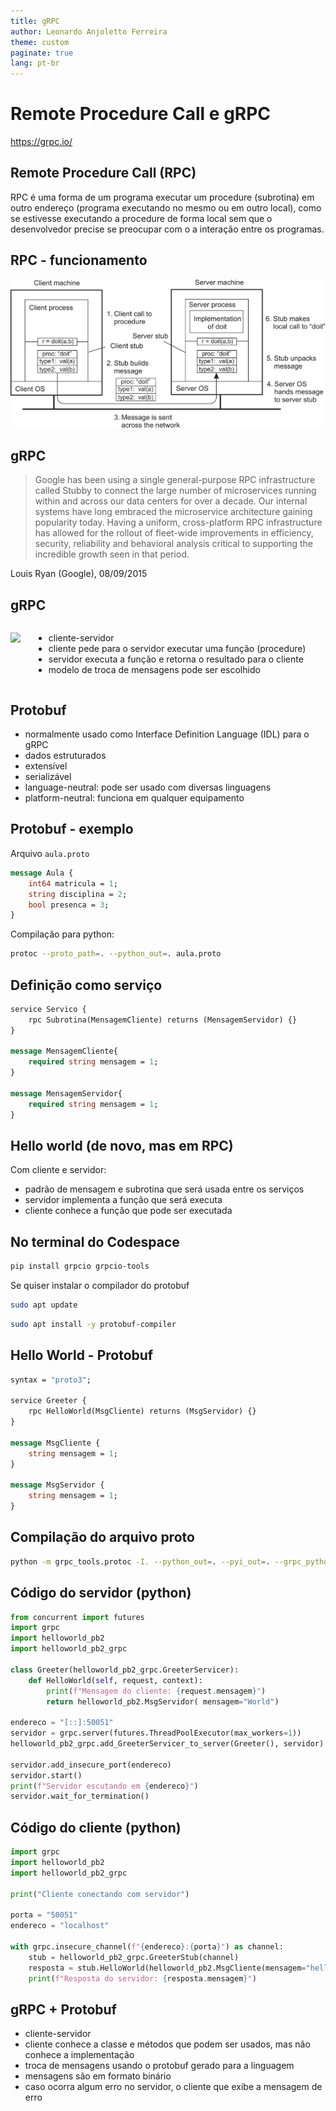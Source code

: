 ```yaml
---
title: gRPC
author: Leonardo Anjoletto Ferreira
theme: custom
paginate: true
lang: pt-br
---
```

<!-- headingDivider: 2 -->

<!--
_header: CC7261 - Sistemas Distribuídos
_footer: Leonardo Anjoletto Ferreira
_paginate: skip
-->

# Remote Procedure Call e gRPC

https://grpc.io/

## Remote Procedure Call (RPC)

RPC é uma forma de um programa executar um procedure (subrotina) em outro endereço (programa executando no mesmo ou em outro local), como se estivesse executando a procedure de forma local sem que o desenvolvedor precise se preocupar com o a interação entre os programas.

## RPC - funcionamento

![h:500px](./figs/04-07.png)


<!--
_footer: Figura retirada do livro base da disciplina
-->

## gRPC

> Google has been using a single general-purpose RPC infrastructure called Stubby to connect the large number of microservices running within and across our data centers for over a decade. Our internal systems have long embraced the microservice architecture gaining popularity today. Having a uniform, cross-platform RPC infrastructure has allowed for the rollout of fleet-wide improvements in efficiency, security, reliability and behavioral analysis critical to supporting the incredible growth seen in that period.

Louis Ryan (Google), 08/09/2015

## gRPC

<div class="columns">
<div>

![](https://grpc.io/img/landing-2.svg)

</div>
<div>

- cliente-servidor
- cliente pede para o servidor executar uma função (procedure)
- servidor executa a função e retorna o resultado para o cliente
- modelo de troca de mensagens pode ser escolhido

</div>
</div>

## Protobuf

- normalmente usado como Interface Definition Language (IDL) para o gRPC
- dados estruturados
- extensível
- serializável
- language-neutral: pode ser usado com diversas linguagens
- platform-neutral: funciona em qualquer equipamento

## Protobuf - exemplo

Arquivo `aula.proto`
```proto
message Aula {
    int64 matricula = 1;
    string disciplina = 2;
    bool presenca = 3;
}
```

Compilação para python:
```sh
protoc --proto_path=. --python_out=. aula.proto
```

## Definição como serviço

```proto
service Servico {
    rpc Subrotina(MensagemCliente) returns (MensagemServidor) {}
}

message MensagemCliente{
    required string mensagem = 1;
}

message MensagemServidor{
    required string mensagem = 1;
}
```

## Hello world (de novo, mas em RPC)

Com cliente e servidor:
- padrão de mensagem e subrotina que será usada entre os serviços
- servidor implementa a função que será executa
- cliente conhece a função que pode ser executada

## No terminal do Codespace

```sh
pip install grpcio grpcio-tools
```

Se quiser instalar o compilador do protobuf
```sh
sudo apt update
```

```sh
sudo apt install -y protobuf-compiler
```



## Hello World - Protobuf

```proto
syntax = "proto3";

service Greeter {
    rpc HelloWorld(MsgCliente) returns (MsgServidor) {}
}

message MsgCliente {
    string mensagem = 1;
}

message MsgServidor {
    string mensagem = 1;
}
```

## Compilação do arquivo proto

```sh
python -m grpc_tools.protoc -I. --python_out=. --pyi_out=. --grpc_python_out=. helloworld.proto
```

## Código do servidor (python)

```py
from concurrent import futures
import grpc
import helloworld_pb2
import helloworld_pb2_grpc

class Greeter(helloworld_pb2_grpc.GreeterServicer):
    def HelloWorld(self, request, context):
        print(f"Mensagem do cliente: {request.mensagem}")
        return helloworld_pb2.MsgServidor( mensagem="World")

endereco = "[::]:50051"
servidor = grpc.server(futures.ThreadPoolExecutor(max_workers=1))
helloworld_pb2_grpc.add_GreeterServicer_to_server(Greeter(), servidor)

servidor.add_insecure_port(endereco)
servidor.start()
print(f"Servidor escutando em {endereco}")
servidor.wait_for_termination()
```

## Código do cliente (python)

```py
import grpc
import helloworld_pb2
import helloworld_pb2_grpc

print("Cliente conectando com servidor")

porta = "50051"
endereco = "localhost"

with grpc.insecure_channel(f"{endereco}:{porta}") as channel:
    stub = helloworld_pb2_grpc.GreeterStub(channel)
    resposta = stub.HelloWorld(helloworld_pb2.MsgCliente(mensagem="hello"))
    print(f"Resposta do servidor: {resposta.mensagem}")
```

## gRPC + Protobuf

- cliente-servidor
- cliente conhece a classe e métodos que podem ser usados, mas não conhece a implementação
- troca de mensagens usando o protobuf gerado para a linguagem
- mensagens são em formato binário
- caso ocorra algum erro no servidor, o cliente que exibe a mensagem de erro
